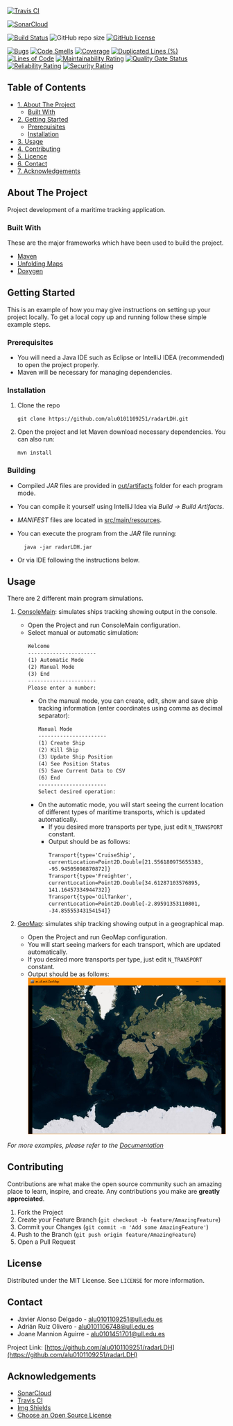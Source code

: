 <!-- SHIELDS -->
[![Travis CI](https://avatars0.githubusercontent.com/u/639823?s=200&v=4)](https://travis-ci.com/github/alu0101109251/radarLDH)

[![SonarCloud](https://sonarcloud.io/images/project_badges/sonarcloud-orange.svg)](https://sonarcloud.io/dashboard?id=alu0101109251_radarLDH)

[![Build Status](https://travis-ci.com/alu0101109251/radarLDH.svg?branch=main)](https://travis-ci.com/alu0101109251/radarLDH)
![GitHub repo size](https://img.shields.io/github/repo-size/alu0101109251/radarLDH)
[![GitHub license](https://img.shields.io/github/license/alu0101109251/radarLDH)](https://github.com/alu0101109251/radarLDH/blob/main/LICENSE)

[![Bugs](https://sonarcloud.io/api/project_badges/measure?project=alu0101109251_radarLDH&metric=bugs)](https://sonarcloud.io/dashboard?id=alu0101109251_radarLDH)
[![Code Smells](https://sonarcloud.io/api/project_badges/measure?project=alu0101109251_radarLDH&metric=code_smells)](https://sonarcloud.io/dashboard?id=alu0101109251_radarLDH)
[![Coverage](https://sonarcloud.io/api/project_badges/measure?project=alu0101109251_radarLDH&metric=coverage)](https://sonarcloud.io/dashboard?id=alu0101109251_radarLDH)
[![Duplicated Lines (%)](https://sonarcloud.io/api/project_badges/measure?project=alu0101109251_radarLDH&metric=duplicated_lines_density)](https://sonarcloud.io/dashboard?id=alu0101109251_radarLDH)
[![Lines of Code](https://sonarcloud.io/api/project_badges/measure?project=alu0101109251_radarLDH&metric=ncloc)](https://sonarcloud.io/dashboard?id=alu0101109251_radarLDH)
[![Maintainability Rating](https://sonarcloud.io/api/project_badges/measure?project=alu0101109251_radarLDH&metric=sqale_rating)](https://sonarcloud.io/dashboard?id=alu0101109251_radarLDH)
[![Quality Gate Status](https://sonarcloud.io/api/project_badges/measure?project=alu0101109251_radarLDH&metric=alert_status)](https://sonarcloud.io/dashboard?id=alu0101109251_radarLDH)
[![Reliability Rating](https://sonarcloud.io/api/project_badges/measure?project=alu0101109251_radarLDH&metric=reliability_rating)](https://sonarcloud.io/dashboard?id=alu0101109251_radarLDH)
[![Security Rating](https://sonarcloud.io/api/project_badges/measure?project=alu0101109251_radarLDH&metric=security_rating)](https://sonarcloud.io/dashboard?id=alu0101109251_radarLDH)

<!-- TABLE OF CONTENTS -->
## Table of Contents

- [1. About The Project](#about-the-project)
    * [Built With](#built-with)
- [2. Getting Started](#getting-started)
    * [Prerequisites](#prerequisites)
    * [Installation](#installation)
- [3. Usage](#usage)
- [4. Contributing](#contributing)
- [5. Licence](#license)
- [6. Contact](#contact)
- [7. Acknowledgements](#acknowledgements)

<!-- ABOUT THE PROJECT -->
## About The Project

Project development of a maritime tracking application.


### Built With

These are the major frameworks which have been used to build the project.
* [Maven](https://maven.apache.org/)
* [Unfolding Maps](http://unfoldingmaps.org/)
* [Doxygen](https://www.doxygen.nl/)


<!-- GETTING STARTED -->
## Getting Started

This is an example of how you may give instructions on setting up your project locally.
To get a local copy up and running follow these simple example steps.

### Prerequisites

* You will need a Java IDE such as Eclipse or IntelliJ IDEA (recommended) to open the project properly.
* Maven will be necessary for managing dependencies.

### Installation

1. Clone the repo
   ```shell
   git clone https://github.com/alu0101109251/radarLDH.git
   ```
2. Open the project and let Maven download necessary dependencies. You can also run:
   ```shell
   mvn install
   ```

### Building

* Compiled _JAR_ files are provided in [out/artifacts](out/artifacts/) folder for each program mode.
* You can compile it yourself using IntelliJ Idea via _Build -> Build Artifacts_. 
* _MANIFEST_ files are located in [src/main/resources](src/main/resources).


* You can execute the program from the _JAR_ file running:
    ```shell
      java -jar radarLDH.jar
    ```
* Or via IDE following the instructions below.

<!-- USAGE EXAMPLES -->
## Usage

There are 2 different main program simulations.

1. [ConsoleMain](src/main/java/es/ull/esit/ConsoleMain.java): simulates ships tracking showing output in the console.
    * Open the Project and run ConsoleMain configuration.
    * Select manual or automatic simulation:
        ```shell
        Welcome
        ----------------------
        (1) Automatic Mode
        (2) Manual Mode
        (3) End
        ----------------------
        Please enter a number:
        ```
        * On the manual mode, you can create, edit, show and save ship tracking information (enter coordinates using comma as decimal separator):
            ````shell
            Manual Mode
            ----------------------
            (1) Create Ship
            (2) Kill Ship
            (3) Update Ship Position
            (4) See Position Status
            (5) Save Current Data to CSV
            (6) End
            ----------------------
            Select desired operation:
            ````
        * On the automatic mode, you will start seeing the current location of different types of maritime transports, which is updated automatically.
            * If you desired more transports per type, just edit ``N_TRANSPORT`` constant.
            * Output should be as follows:
                ```shell
                Transport{type='CruiseShip', currentLocation=Point2D.Double[21.556180975655383, -95.94505098870872]}
                Transport{type='Freighter', currentLocation=Point2D.Double[34.61287103576895, 141.16457334944732]}
                Transport{type='OilTanker', currentLocation=Point2D.Double[-2.89591353110801, -34.85555343154154]}
                ```
    
2. [GeoMap](src/main/java/es/ull/esit/GeoMap.java): simulates ship tracking showing output in a geographical map.
    * Open the Project and run GeoMap configuration.
    * You will start seeing markers for each transport, which are updated automatically.
    * If you desired more transports per type, just edit ``N_TRANSPORT`` constant.
    * Output should be as follows:
      ![GeoMap Demo](resources/demo.PNG)
      

_For more examples, please refer to the [Documentation](https://alu0101109251.github.io/radarLDH/)_


<!-- CONTRIBUTING -->
## Contributing

Contributions are what make the open source community such an amazing place to learn, inspire, and create. Any contributions you make are **greatly appreciated**.

1. Fork the Project
2. Create your Feature Branch (`git checkout -b feature/AmazingFeature`)
3. Commit your Changes (`git commit -m 'Add some AmazingFeature'`)
4. Push to the Branch (`git push origin feature/AmazingFeature`)
5. Open a Pull Request


<!-- LICENSE -->
## License

Distributed under the MIT License. See `LICENSE` for more information.


<!-- CONTACT -->
## Contact

* Javier Alonso Delgado - alu0101109251@ull.edu.es
* Adrián Ruiz Olivero - alu0101106748@ull.edu.es
* Joane Mannion Aguirre - alu0101451701@ull.edu.es

Project Link: [https://github.com/alu0101109251/radarLDH](https://github.com/alu0101109251/radarLDH)


<!-- ACKNOWLEDGEMENTS -->
## Acknowledgements
* [SonarCloud](https://sonarcloud.io/)
* [Travis CI](https://travis-ci.org/)
* [Img Shields](https://shields.io)
* [Choose an Open Source License](https://choosealicense.com)
